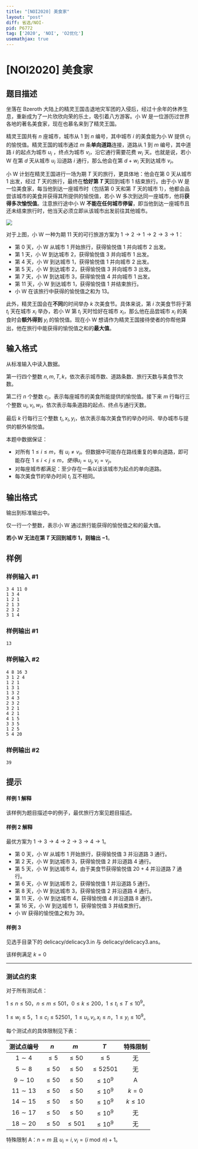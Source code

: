 ```yaml
---
title: "[NOI2020] 美食家"
layout: "post"
diff: 省选/NOI-
pid: P6772
tag: ['2020', 'NOI', 'O2优化']
usemathjax: true
---
```


# [NOI2020] 美食家
## 题目描述

坐落在 Bzeroth 大陆上的精灵王国击退地灾军团的入侵后，经过十余年的休养生息，重新成为了一片欣欣向荣的乐土，吸引着八方游客。小 W 是一位游历过世界各地的著名美食家，现在也慕名来到了精灵王国。

精灵王国共有 $n$ 座城市，城市从 $1$ 到 $n$ 编号，其中城市 $i$ 的美食能为小 W 提供 $c_i$ 的愉悦值。精灵王国的城市通过 $m$ 条**单向道路**连接，道路从 $1$ 到 $m$ 编号，其中道路 $i$ 的起点为城市 $u_i$ ，终点为城市 $v_i$，沿它通行需要花费 $w_i$ 天。也就是说，若小 W 在第 $d$ 天从城市 $u_i$ 沿道路 $i$ 通行，那么他会在第 $d + w_i$ 天到达城市 $v_i$。

小 W 计划在精灵王国进行一场为期 $T$ 天的旅行，更具体地：他会在第 $0$ 天从城市 $1$ 出发，经过 $T$ 天的旅行，最终在**恰好第 $T$ 天**回到城市 $1$ 结束旅行。由于小 W 是一位美食家，每当他到达一座城市时（包括第 $0$ 天和第 $T$ 天的城市 $1$），他都会品尝该城市的美食并获得其所提供的愉悦值，若小 W 多次到达同一座城市，他将**获得多次愉悦值**。注意旅行途中小 W **不能在任何城市停留**，即当他到达一座城市且还未结束旅行时，他当天必须立即从该城市出发前往其他城市。

![](https://cdn.luogu.com.cn/upload/image_hosting/2svum9ge.png)

对于上图，小 W 一种为期 $11$ 天的可行旅游方案为 $1 \to 2 \to 1 \to 2 \to 3 \to 1$：
- 第 $0$ 天，小 W 从城市 $1$ 开始旅行，获得愉悦值 $1$ 并向城市 $2$ 出发。
- 第 $1$ 天，小 W 到达城市 $2$，获得愉悦值 $3$ 并向城市 $1$ 出发。
- 第 $4$ 天，小 W 到达城市 $1$，获得愉悦值 $1$ 并向城市 $2$ 出发。
- 第 $5$ 天，小 W 到达城市 $2$，获得愉悦值 $3$ 并向城市 $3$ 出发。
- 第 $7$ 天，小 W 到达城市 $3$，获得愉悦值 $4$ 并向城市 $1$ 出发。
- 第 $11$ 天，小 W 到达城市 $1$，获得愉悦值 $1$ 并结束旅行。
- 小 W 在该旅行中获得的愉悦值之和为 $13$。

此外，精灵王国会在**不同**的时间举办 $k$ 次美食节。具体来说，第 $i$ 次美食节将于第 $t_i$ 天在城市 $x_i$ 举办，若小 W 第 $t_i$ 天时恰好在城市 $x_i$，那么他在品尝城市 $x_i$ 的美食时会**额外得到** $y_i$ 的愉悦值。现在小 W 想请作为精灵王国接待使者的你帮他算出，他在旅行中能获得的愉悦值之和的**最大值**。
## 输入格式

从标准输入中读入数据。

第一行四个整数 $n, m, T, k$，依次表示城市数、道路条数、旅行天数与美食节次数。

第二行 $n$ 个整数 $c_i$，表示每座城市的美食所能提供的愉悦值。接下来 $m$ 行每行三个整数 $u_i, v_i, w_i$，依次表示每条道路的起点、终点与通行天数。

最后 $k$ 行每行三个整数 $t_i, x_i, y_i$，依次表示每次美食节的举办时间、举办城市与提供的额外愉悦值。

本题中数据保证：
- 对所有 $1 \leq i \leq m$，有 $u_i\neq v_i$。但数据中可能存在路线重复的单向道路，即可能存在 $1 \leq i < j \leq m，使得 u_i = u_j, v_i = v_j$。
- 对每座城市都满足：至少存在一条以该该城市为起点的单向道路。
- 每次美食节的举办时间 $t_i$ 互不相同。
## 输出格式

输出到标准输出中。

仅一行一个整数，表示小 W 通过旅行能获得的愉悦值之和的最大值。

**若小 W 无法在第 $T$ 天回到城市 $1$，则输出 $-1$**。
## 样例

### 样例输入 #1
```
3 4 11 0
1 3 4
1 2 1
2 1 3
2 3 2
3 1 4
```
### 样例输出 #1
```
13
```
### 样例输入 #2
```
4 8 16 3
3 1 2 4
1 2 1
1 3 1
1 3 2
3 4 3
2 3 2
3 2 1
4 2 1
4 1 5
3 3 5
1 2 5
5 4 20
```
### 样例输出 #2
```
39
```
## 提示

#### 样例 1 解释

该样例为题目描述中的例子，最优旅行方案见题目描述。

#### 样例 2 解释

最优方案为 $1 \to 3 \to 4 \to 2 \to 3 \to 4 \to 1$。
- 第 $0$ 天，小 W 从城市 $1$ 开始旅行，获得愉悦值 $3$ 并沿道路 $3$ 通行。
- 第 $2$ 天，小 W 到达城市 $3$，获得愉悦值 $2$ 并沿道路 $4$ 通行。
- 第 $5$ 天，小 W 到达城市 $4$，由于美食节获得愉悦值 $20 + 4$ 并沿道路 $7$ 通行。
- 第 $6$ 天，小 W 到达城市 $2$，获得愉悦值 $1$ 并沿道路 $5$ 通行。
- 第 $8$ 天，小 W 到达城市 $3$，获得愉悦值 $2$ 并沿道路 $4$ 通行。
- 第 $11$ 天，小 W 到达城市 $4$，获得愉悦值 $4$ 并沿道路 $8$ 通行。
- 第 $16$ 天，小 W 到达城市 $1$，获得愉悦值 $3$ 并结束旅行。
- 小 W 获得的愉悦值之和为 $39$。

#### 样例 3

见选手目录下的 delicacy/delicacy3.in 与 delicacy/delicacy3.ans。

该样例满足 $k=0$

---

### 测试点约束

对于所有测试点：

$1 \leq n \leq 50$，$n \leq m \leq 501$，$0 \leq k \leq 200$，$1 \leq t_i \leq T \leq 10^9$。

$1 \leq w_i \leq 5$，$1 \leq c_i \leq 52501$，$1 \leq u_i, v_i, x_i \leq n$，$1 \leq y_i \leq 10^9$。

每个测试点的具体限制见下表：

| 测试点编号 |  $n$ |  $m$ |  $T$ | 特殊限制 |
| :-: | :-:| :-: |:-:| :-:|
|  $1\sim 4$ |  $\le 5$ |  $\le 50$ |  $\le 5$ | 无 |
|  $5\sim 8$ |  $\le 50$ |  $\le 50$ |  $\le 52501$ | 无 |
|  $9\sim 10$ |  $\le 50$ |  $\le 50$ |  $\le 10^9$ | A | 
|  $11\sim 13$ |  $\le 50$ |  $\le 50$ |  $\le 10^9$ |  $k=0$ |
|  $14\sim 15$ |  $\le 50$ |  $\le 50$ |  $\le 10^9$ |  $k\le 10$ |
|  $16\sim 17$ |  $\le 50$ |  $\le 50$ |  $\le 10^9$ | 无 |
|  $18\sim 20$ |  $\le 50$ |  $\le 501$ |  $\le 10^9$ | 无 |

特殊限制 A：$n = m$ 且 $u_i = i,v_i = (i \bmod n) + 1$。
